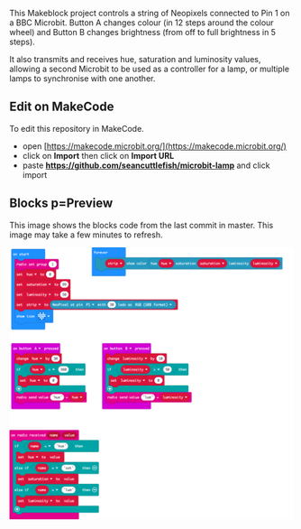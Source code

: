
This Makeblock project controls a string of Neopixels connected to Pin 1 on a BBC Microbit. Button A changes colour (in 12 steps around the colour wheel) and Button B changes brightness (from off to full brightness in 5 steps).

It also transmits and receives hue, saturation and luminosity values, allowing a second Microbit to be used as a controller for a lamp, or multiple lamps to synchronise with one another.

## Edit on MakeCode

To edit this repository in MakeCode.

* open [https://makecode.microbit.org/](https://makecode.microbit.org/)
* click on **Import** then click on **Import URL**
* paste **https://github.com/seancuttlefish/microbit-lamp** and click import

## Blocks p=Preview

This image shows the blocks code from the last commit in master.
This image may take a few minutes to refresh.

![A rendered view of the blocks](https://github.com/seancuttlefish/microbit-lamp/raw/master/.github/makecode/blocks.png)
